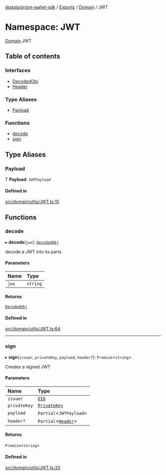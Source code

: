 [@atala/prism-wallet-sdk](../README.md) / [Exports](../modules.md) / [Domain](Domain.md) / JWT

# Namespace: JWT

[Domain](Domain.md).JWT

## Table of contents

### Interfaces

- [DecodedObj](../interfaces/Domain.JWT.DecodedObj.md)
- [Header](../interfaces/Domain.JWT.Header.md)

### Type Aliases

- [Payload](Domain.JWT.md#payload)

### Functions

- [decode](Domain.JWT.md#decode)
- [sign](Domain.JWT.md#sign)

## Type Aliases

### Payload

Ƭ **Payload**: `JWTPayload`

#### Defined in

[src/domain/utils/JWT.ts:15](https://github.com/hyperledger/identus-edge-agent-sdk-ts/blob/412988e74b53c977d2db02a120bdfcde11978df5/src/domain/utils/JWT.ts#L15)

## Functions

### decode

▸ **decode**(`jws`): [`DecodedObj`](../interfaces/Domain.JWT.DecodedObj.md)

decode a JWT into its parts

#### Parameters

| Name | Type |
| :------ | :------ |
| `jws` | `string` |

#### Returns

[`DecodedObj`](../interfaces/Domain.JWT.DecodedObj.md)

#### Defined in

[src/domain/utils/JWT.ts:64](https://github.com/hyperledger/identus-edge-agent-sdk-ts/blob/412988e74b53c977d2db02a120bdfcde11978df5/src/domain/utils/JWT.ts#L64)

___

### sign

▸ **sign**(`issuer`, `privateKey`, `payload`, `header?`): `Promise`\<`string`\>

Creates a signed JWT

#### Parameters

| Name | Type |
| :------ | :------ |
| `issuer` | [`DID`](../classes/Domain.DID.md) |
| `privateKey` | [`PrivateKey`](../classes/Domain.PrivateKey.md) |
| `payload` | `Partial`\<`JWTPayload`\> |
| `header?` | `Partial`\<[`Header`](../interfaces/Domain.JWT.Header.md)\> |

#### Returns

`Promise`\<`string`\>

#### Defined in

[src/domain/utils/JWT.ts:33](https://github.com/hyperledger/identus-edge-agent-sdk-ts/blob/412988e74b53c977d2db02a120bdfcde11978df5/src/domain/utils/JWT.ts#L33)
